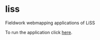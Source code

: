 # liss
Fieldwork webmapping applications of LiSS

To run the application click [here](https://combinatronics.io/pedro-andrade-inpe/liss/main/en/fieldworksWebMap/index.html).

